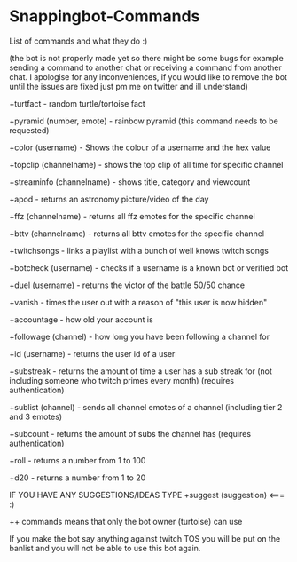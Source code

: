 # Snappingbot-Commands
List of commands and what they do :) 

(the bot is not properly made yet so there might be some bugs for example sending a command to another chat or receiving a command from another chat. I apologise for any inconveniences, if you would like to remove the bot until the issues are fixed just pm me on twitter and ill understand) 

+turtfact - random turtle/tortoise fact

+pyramid (number, emote) - rainbow pyramid (this command needs to be requested)

+color (username) - Shows the colour of a username and the hex value

+topclip (channelname) - shows the top clip of all time for specific channel

+streaminfo (channelname) - shows title, category and viewcount 

+apod - returns an astronomy picture/video of the day

+ffz (channelname)  - returns all ffz emotes for the specific channel

+bttv (channelname) - returns all bttv emotes for the specific channel

+twitchsongs - links a playlist with a bunch of well knows twitch songs

+botcheck (username) - checks if a username is a known bot or verified bot 

+duel (username) - returns the victor of the battle 50/50 chance

+vanish - times the user out with a reason of "this user is now hidden"

+accountage - how old your account is

+followage  (channel) - how long you have been following a channel for

+id (username) - returns the user id of a user
 
+substreak - returns the amount of time a user has a sub streak for (not including someone who twitch primes every month) (requires authentication)
 
+sublist (channel) - sends all channel emotes of a channel  (including tier 2 and 3 emotes)

+subcount - returns the amount of subs the channel has (requires authentication)

+roll - returns a number from 1 to 100

+d20 -  returns a number from 1 to 20


IF YOU HAVE ANY SUGGESTIONS/IDEAS TYPE +suggest (suggestion) <=== :) 

++ commands means that only the bot owner (turtoise) can use

If you make the bot say anything against twitch TOS you will be put on the banlist and you will not be able to use this bot again. 
